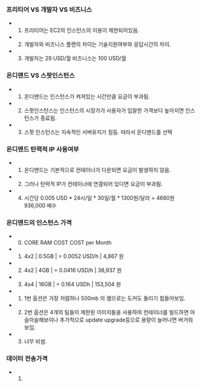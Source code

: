 ### 프리티어 VS 개발자 VS 비즈니스
- 1. 프리티어는 EC2의 인스턴스의 이용이 제한되어있음.
- 2. 개발자와 비즈니스 플랜의 차이는 기술지원여부와 응답시간의 차이.
- 3. 개발자는 29 USD/월 비즈니스는 100 USD/월

### 온디맨드 VS 스팟인스턴스
- 1. 온디맨드는 인스턴스가 켜져있는 시간만큼 요금이 부과됨.
- 2. 스팟인스턴스는 인스턴스의 시장가가 사용자가 입찰한 가격보다 높아지면 인스턴스가 종료됨.
- 3. 스팟 인스턴스는 지속적인 서버유지가 힘듬. 따라서 온디맨드를 선택

### 온디맨드 탄력적 IP 사용여부
- 1. 온디맨드는 기본적으로 컨테이너가 다운되면 요금이 발생하지 않음.
- 2. 그러나 탄력적 IP가 컨테이너에 연결되어 있다면 요금이 부과됨.
- 4. 시간당 0.005 USD * 24시/일 * 30일/월 * 1300원/달라 = 4680원
936,000 배수
### 온디맨드의 인스턴스 가격
- 0. CORE   RAM       COST          COST per Month
- 1. 4x2 | 0.5GB | = 0.0052 USD/h |       4,867 원
- 2. 4x2 |   4GB | = 0.0416 USD/h |      38,937 원
- 3. 4x4 |  16GB | = 0.164  USDh  |     153,504 원

- 1. 1번 옵션은 가장 저렴하나 500mb 의 램으로는 도커도 돌리기 힘들어보임.
- 2. 2번 옵션은 4개의 팀들이 제한된 이미지들을 사용하여 컨테이너를 빌드하면 아슬아슬해보이나 추가적으로 update upgrade등으로 용량이 늘어나면 버거워보임.
- 3. 너무 비쌈.
### 데이터 전송가격
- 1. 